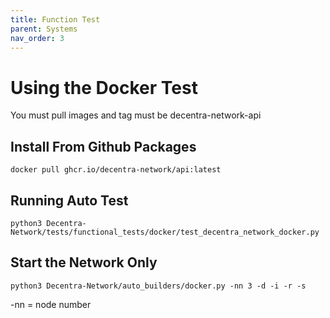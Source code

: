 ```yaml
---
title: Function Test
parent: Systems
nav_order: 3
---
```


# Using the Docker Test
You must pull images and tag must be decentra-network-api

## Install From Github Packages
`docker pull ghcr.io/decentra-network/api:latest`

## Running Auto Test

`python3 Decentra-Network/tests/functional_tests/docker/test_decentra_network_docker.py`

## Start the Network Only
`python3 Decentra-Network/auto_builders/docker.py -nn 3 -d -i -r -s`

-nn = node number
